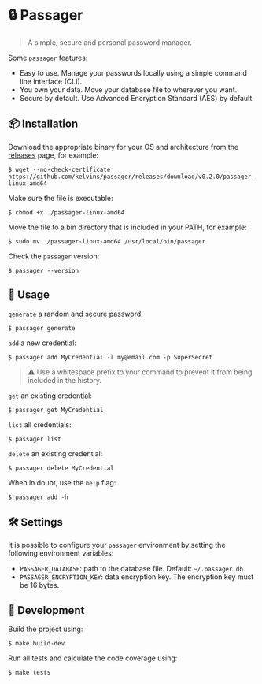 # :lock: Passager

> A simple, secure and personal password manager.

Some `passager` features:

- Easy to use. Manage your passwords locally using a simple command line interface (CLI).
- You own your data. Move your database file to wherever you want.
- Secure by default. Use Advanced Encryption Standard (AES) by default.

## :package: Installation

Download the appropriate binary for your OS and architecture from the [releases](https://github.com/kelvins/passager/releases) page, for example:

```
$ wget --no-check-certificate https://github.com/kelvins/passager/releases/download/v0.2.0/passager-linux-amd64
```

Make sure the file is executable:

```
$ chmod +x ./passager-linux-amd64
```

Move the file to a bin directory that is included in your PATH, for example:

```
$ sudo mv ./passager-linux-amd64 /usr/local/bin/passager
```

Check the `passager` version:

```
$ passager --version
```

## 🚸 Usage

`generate` a random and secure password:

```
$ passager generate
```

`add` a new credential:

```
$ passager add MyCredential -l my@email.com -p SuperSecret
```

> ⚠️ Use a whitespace prefix to your command to prevent it from being included in the history.

`get` an existing credential:

```
$ passager get MyCredential
```

`list` all credentials:

```
$ passager list
```

`delete` an existing credential:

```
$ passager delete MyCredential
```

When in doubt, use the `help` flag:

```
$ passager add -h
```

## 🛠️ Settings

It is possible to configure your `passager` environment by setting the following environment variables:

- `PASSAGER_DATABASE`: path to the database file. Default: `~/.passager.db`.
- `PASSAGER_ENCRYPTION_KEY`: data encryption key. The encryption key must be 16 bytes.

## 👷 Development

Build the project using:

```
$ make build-dev
```

Run all tests and calculate the code coverage using:

```
$ make tests
```
